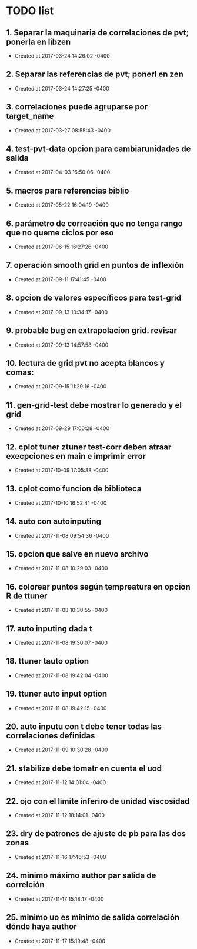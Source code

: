 # TODO list
## 1. Separar la maquinaria de correlaciones de pvt; ponerla en libzen
- Created at   2017-03-24 14:26:02 -0400

## 2. Separar las referencias de pvt; ponerl en zen
- Created at   2017-03-24 14:27:25 -0400

## 3. correlaciones puede agruparse por target_name
- Created at   2017-03-27 08:55:43 -0400

## 4. test-pvt-data opcion para cambiarunidades de salida
- Created at   2017-04-03 16:50:06 -0400

## 5. macros para referencias biblio
- Created at   2017-05-22 16:04:19 -0400

## 6. parámetro de correación que no tenga rango que no queme ciclos por eso
- Created at   2017-06-15 16:27:26 -0400

## 7. operación smooth grid en puntos de inflexión
- Created at   2017-09-11 17:41:45 -0400

## 8. opcion de valores específicos para test-grid
- Created at   2017-09-13 10:34:17 -0400

## 9. probable bug en extrapolacion grid. revisar
- Created at   2017-09-13 14:57:58 -0400

## 10. lectura de grid pvt no acepta blancos y comas:
- Created at   2017-09-15 11:29:16 -0400

## 11. gen-grid-test debe mostrar lo generado y el grid
- Created at   2017-09-29 17:00:28 -0400

## 12. cplot tuner ztuner test-corr deben atraar execpciones en main  e imprimir error
- Created at   2017-10-09 17:05:38 -0400

## 13. cplot como funcion de biblioteca
- Created at   2017-10-10 16:52:41 -0400

## 14. auto con autoinputing
- Created at   2017-11-08 09:54:36 -0400

## 15. opcion que salve en nuevo archivo
- Created at   2017-11-08 10:29:03 -0400

## 16. colorear puntos según tempreatura en opcion R de ttuner
- Created at   2017-11-08 10:30:55 -0400

## 17. auto inputing dada t
- Created at   2017-11-08 19:30:07 -0400

## 18. ttuner tauto option
- Created at   2017-11-08 19:42:04 -0400

## 19. ttuner auto input option
- Created at   2017-11-08 19:42:15 -0400

## 20. auto inputu con t debe tener todas las correlaciones definidas
- Created at   2017-11-09 10:30:28 -0400

## 21. stabilize debe tomatr en cuenta el uod
- Created at   2017-11-12 14:01:04 -0400

## 22. ojo con el limite inferiro de unidad viscosidad
- Created at   2017-11-12 18:14:01 -0400

## 23. dry de patrones de ajuste de pb para las dos zonas
- Created at   2017-11-16 17:46:53 -0400

## 24. minimo máximo author par salida de correlción
- Created at   2017-11-17 15:18:17 -0400

## 25. minimo uo es mínimo de salida correlación dónde haya author
- Created at   2017-11-17 15:19:48 -0400


